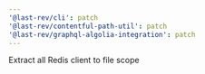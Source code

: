 ```yaml
---
'@last-rev/cli': patch
'@last-rev/contentful-path-util': patch
'@last-rev/graphql-algolia-integration': patch
---
```


Extract all Redis client to file scope
